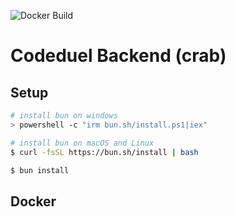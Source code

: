![Docker Build](https://github.com/whatasave/demo-repository/actions/workflows/docker-build.yml/badge.svg)

# Codeduel Backend (crab)

## Setup

```bash
# install bun on windows
> powershell -c "irm bun.sh/install.ps1|iex"

# install bun on macOS and Linux
$ curl -fsSL https://bun.sh/install | bash

$ bun install
```

## Docker
